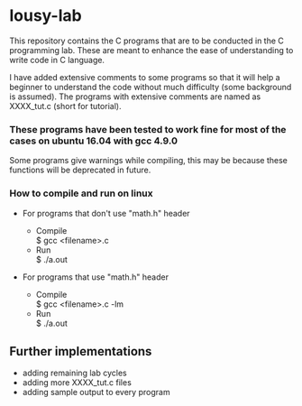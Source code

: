 # lousy-lab

This repository contains the C programs that are to be conducted in the C programming lab. These are meant to enhance the ease of understanding to write code in C language. 

I have added extensive comments to some programs so that it will help a beginner to understand the code without much difficulty (some background is assumed). The programs with extensive comments are named as XXXX_tut.c (short for tutorial).

### These programs have been tested to work fine for most of the cases on ubuntu 16.04 with gcc 4.9.0
Some programs give warnings while compiling, this may be because these functions will be deprecated in future.  

### How to compile and run on linux
- For programs that don't use "math.h" header
    - Compile\
        $ gcc \<filename\>.c
    - Run\
        $ ./a.out

- For programs that use "math.h" header
    - Compile\
        $ gcc \<filename\>.c -lm
    - Run\
        $ ./a.out

## Further implementations
- adding remaining lab cycles
- adding more XXXX_tut.c files
- adding sample output to every program
